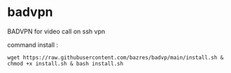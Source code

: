 # badvpn
BADVPN for video call on ssh vpn 

command install :

 `` wget https://raw.githubusercontent.com/bazres/badvp/main/install.sh & chmod +x install.sh & bash install.sh ``
